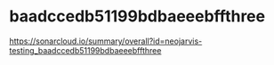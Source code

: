# baadccedb51199bdbaeeebffthree
https://sonarcloud.io/summary/overall?id=neojarvis-testing_baadccedb51199bdbaeeebffthree
